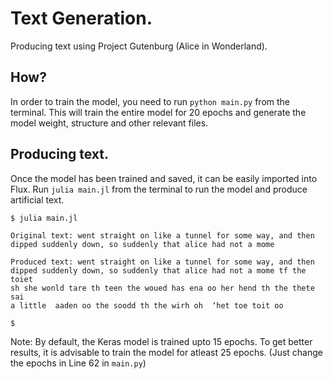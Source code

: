 # Text Generation.

Producing text using Project Gutenburg (Alice in Wonderland).

## How?

In order to train the model, you need to run `python main.py` from the terminal.
This will train the entire model for 20 epochs and generate the model weight, structure and 
other relevant files.

## Producing text.

Once the model has been trained and saved, it can be easily imported into Flux. Run 
`julia main.jl` from the terminal to run the model and produce 
artificial text.

```
$ julia main.jl

Original text: went straight on like a tunnel for some way, and then
dipped suddenly down, so suddenly that alice had not a mome

Produced text: went straight on like a tunnel for some way, and then
dipped suddenly down, so suddenly that alice had not a mome tf the toiet
sh she wonld tare th teen the woued has ena oo her hend th the thete sai 
a little  aaden oo the soodd th the wirh oh  ‘het toe toit oo 

$
```

Note: By default, the Keras model is trained upto 15 epochs. To get better results, it is
advisable to train the model for atleast 25 epochs. (Just change the epochs in Line 62 in `main.py`)
